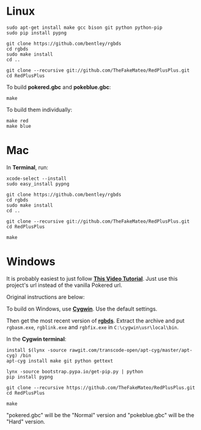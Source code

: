 # Linux

	sudo apt-get install make gcc bison git python python-pip
	sudo pip install pypng

	git clone https://github.com/bentley/rgbds
	cd rgbds
	sudo make install
	cd ..

	git clone --recursive git://github.com/TheFakeMateo/RedPlusPlus.git
	cd RedPlusPlus

To build **pokered.gbc** and **pokeblue.gbc**:

	make

To build them individually:

	make red
	make blue


# Mac

In **Terminal**, run:

	xcode-select --install
	sudo easy_install pypng

	git clone https://github.com/bentley/rgbds
	cd rgbds
	sudo make install
	cd ..

	git clone --recursive git://github.com/TheFakeMateo/RedPlusPlus.git
	cd RedPlusPlus

	make



# Windows

It is probably easiest to just follow [**This Video Tutorial**](https://www.youtube.com/watch?v=fYytG7IUUWg).
Just use this project's url instead of the vanilla Pokered url.


Original instructions are below:

To build on Windows, use [**Cygwin**](http://cygwin.com/install.html). Use the default settings.

Then get the most recent version of [**rgbds**](https://github.com/bentley/rgbds/releases/).
Extract the archive and put `rgbasm.exe`, `rgblink.exe` and `rgbfix.exe` in `C:\cygwin\usr\local\bin`.

In the **Cygwin terminal**:

	install $(lynx -source rawgit.com/transcode-open/apt-cyg/master/apt-cyg) /bin
	apt-cyg install make git python gettext

	lynx -source bootstrap.pypa.io/get-pip.py | python
	pip install pypng

	git clone --recursive https://github.com/TheFakeMateo/RedPlusPlus.git
	cd RedPlusPlus

	make
	
"pokered.gbc" will be the "Normal" version and "pokeblue.gbc" will be the "Hard" version.
